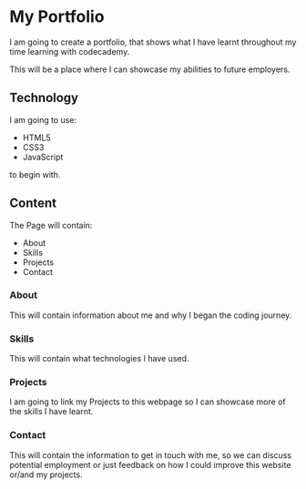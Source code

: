 # My Portfolio

I am going to create a portfolio, that shows what I have learnt throughout my time learning with codecademy.

This will be a place where I can showcase my abilities to future employers.

## Technology

I am going to use:

*   HTML5 
*   CSS3
*   JavaScript

to begin with.

## Content

The Page will contain:

*   About
*   Skills
*   Projects
*   Contact

### About 

This will contain information about me and why I began the coding journey.

### Skills

This will contain what technologies I have used.

### Projects

I am going to link my Projects to this webpage so I can showcase more of the skills I have learnt.

### Contact

This will contain the information to get in touch with me, so we can discuss potential employment or
just feedback on how I could improve this website or/and my projects.

